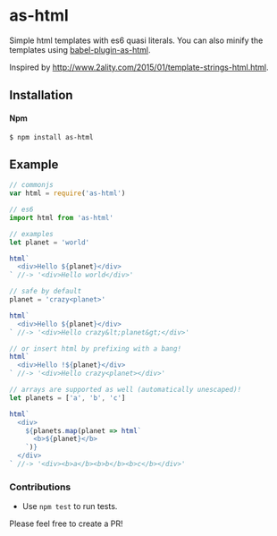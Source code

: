 # as-html
Simple html templates with es6 quasi literals. You can also minify the templates using [babel-plugin-as-html](https://github.com/DylanPiercey/babel-plugin-as-html).

Inspired by http://www.2ality.com/2015/01/template-strings-html.html.


## Installation

#### Npm
```console
$ npm install as-html
```

## Example

```javascript
// commonjs
var html = require('as-html')

// es6
import html from 'as-html'

// examples
let planet = 'world'

html`
  <div>Hello ${planet}</div>
` //-> '<div>Hello world</div>'

// safe by default
planet = 'crazy<planet>'

html`
  <div>Hello ${planet}</div>
` //-> '<div>Hello crazy&lt;planet&gt;</div>'

// or insert html by prefixing with a bang!
html`
  <div>Hello !${planet}</div>
` //-> '<div>Hello crazy<planet></div>'

// arrays are supported as well (automatically unescaped)!
let planets = ['a', 'b', 'c']

html`
  <div>
    ${planets.map(planet => html`
      <b>${planet}</b>
    `)}
  </div>
` //-> '<div><b>a</b><b>b</b><b>c</b></div>'
```

### Contributions

* Use `npm test` to run tests.

Please feel free to create a PR!
